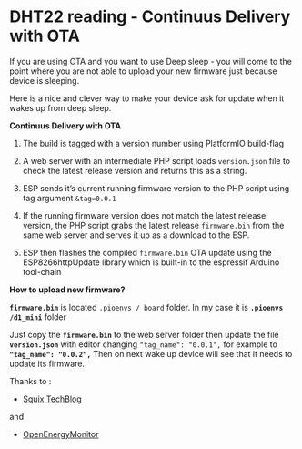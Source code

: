 # DHT22 reading - Continuus Delivery with OTA


If you are using OTA and you want to use Deep sleep - you will come to the point where you are not able to upload your new firmware just because device is sleeping.

Here is a nice and clever way to make your device ask for update when it wakes up from deep sleep.

**Continuus Delivery with OTA**

 1. The build is tagged with a version number using PlatformIO build-flag
 
 2. A web server with an intermediate PHP script loads `version.json` file 
   to check the latest release version and returns this as a string. 
   
 3. ESP sends it’s current running firmware version to the PHP script using  
   tag argument `&tag=0.0.1`
      
 4. If the running firmware version does not match the latest release    version, the PHP script grabs the latest release `firmware.bin` from
   the same    web server and serves it up as a download to the ESP.
   
 5.  ESP then flashes the compiled `firmware.bin` OTA update using the    ESP8266httpUpdate library which is built-in to the espressif Arduino 
   tool-chain

**How to upload new firmware?**

**`firmware.bin`** is located `.pioenvs / board` folder.
In my case it is **`.pioenvs /d1_mini`** folder


Just copy the **`firmware.bin`** to the web server folder then update the file **`version.json`** with editor changing `"tag_name": "0.0.1",` for example to **`"tag_name": "0.0.2",`**
Then on next wake up device will see that it needs to update its firmware.


Thanks to : 

 - [Squix TechBlog](http://blog.squix.org/2016/06/esp8266-continuous-delivery-pipeline-push-to-production.html)
  
and
 - [OpenEnergyMonitor](https://blog.openenergymonitor.org/2016/06/esp8266-ota-update/)
